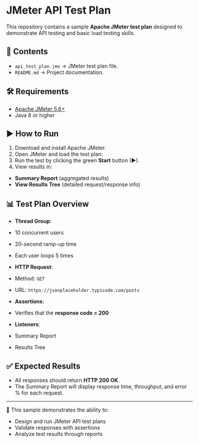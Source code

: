 # JMeter API Test Plan

This repository contains a sample **Apache JMeter test plan** designed to demonstrate API testing and basic load testing skills.  

## 📂 Contents
- `api_test_plan.jmx` → JMeter test plan file.  
- `README.md` → Project documentation.  

## 🛠 Requirements
- [Apache JMeter 5.6+](https://jmeter.apache.org/download_jmeter.cgi)  
- Java 8 or higher  

## ▶️ How to Run
1. Download and install Apache JMeter.  
2. Open JMeter and load the test plan:  
3. Run the test by clicking the green **Start** button (▶).  
4. View results in:  
- **Summary Report** (aggregated results)  
- **View Results Tree** (detailed request/response info)  

## 📊 Test Plan Overview
- **Thread Group**:  
- 10 concurrent users  
- 20-second ramp-up time  
- Each user loops 5 times  

- **HTTP Request**:  
- Method: `GET`  
- URL: `https://jsonplaceholder.typicode.com/posts`  

- **Assertions**:  
- Verifies that the **response code = 200**  

- **Listeners**:  
- Summary Report  
- Results Tree  

## ✅ Expected Results
- All responses should return **HTTP 200 OK**.  
- The Summary Report will display response time, throughput, and error % for each request.  

---

📌 This sample demonstrates the ability to:  
- Design and run JMeter API test plans  
- Validate responses with assertions  
- Analyze test results through reports  
